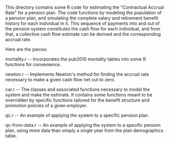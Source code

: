 This directory contains some R code for estimating the "Contractual
Accrual Rate" for a pension plan.  The code functions by modeling the
population of a pension plan, and simulating the complete salary and
retirement benefit history for each individual in it.  This sequence
of payments into and out of the pension system constitutes the cash
flow for each individual, and from that, a collective cash flow
estimate can be derived and the corresponding accrual rate.

Here are the pieces:

mortality.r -- Incorporates the pub2010 mortality tables into some R
  functions for convenience.

newton.r -- Implements Newton's method for finding the accrual rate
  necessary to make a given cash flow net out to zero.

car.r -- The classes and associated functions necessary to model the
  system and make the estimate.  It contains some functions meant to
  be overridden by specific functions tailored for the benefit
  structure and promotion policies of a given employer.

qc.r -- An example of applying the system to a specific pension plan.

qc-from-data.r -- An example of applying the system to a specific
  pension plan, using more data than simply a single year from the
  plan demographics table.
